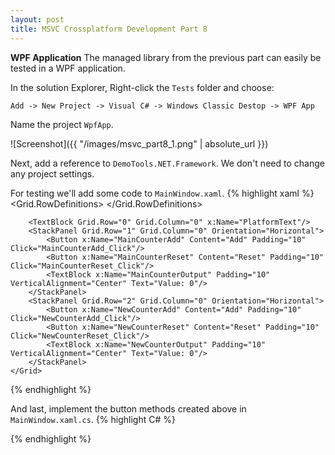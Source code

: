 ```yaml
---
layout: post
title: MSVC Crossplatform Development Part 8
---
```

**WPF Application** The managed library from the previous part can easily be tested in a WPF application. 
<!--more--> 

In the solution Explorer, Right-click the `Tests` folder and choose:

`Add -> New Project -> Visual C# -> Windows Classic Destop -> WPF App`

Name the project `WpfApp`.

![Screenshot]({{ "/images/msvc_part8_1.png" | absolute_url }})

Next, add a reference to `DemoTools.NET.Framework`. We don't need to change any project settings.

For testing we'll add some code to `MainWindow.xaml`.
{% highlight xaml %}
<Window x:Class="WpfApp.MainWindow"
        xmlns="http://schemas.microsoft.com/winfx/2006/xaml/presentation"
        xmlns:x="http://schemas.microsoft.com/winfx/2006/xaml"
        xmlns:d="http://schemas.microsoft.com/expression/blend/2008"
        xmlns:mc="http://schemas.openxmlformats.org/markup-compatibility/2006"
        xmlns:local="clr-namespace:WpfApp"
        mc:Ignorable="d"
        Title="MainWindow" Height="350" Width="525">
    <Grid>
        <Grid.RowDefinitions>
            <RowDefinition Height="50"/>
            <RowDefinition Height="50"/>
            <RowDefinition Height="50"/>
        </Grid.RowDefinitions>

        <TextBlock Grid.Row="0" Grid.Column="0" x:Name="PlatformText"/>
        <StackPanel Grid.Row="1" Grid.Column="0" Orientation="Horizontal">
            <Button x:Name="MainCounterAdd" Content="Add" Padding="10" Click="MainCounterAdd_Click"/>
            <Button x:Name="MainCounterReset" Content="Reset" Padding="10" Click="MainCounterReset_Click"/>
            <TextBlock x:Name="MainCounterOutput" Padding="10" VerticalAlignment="Center" Text="Value: 0"/>
        </StackPanel>
        <StackPanel Grid.Row="2" Grid.Column="0" Orientation="Horizontal">
            <Button x:Name="NewCounterAdd" Content="Add" Padding="10" Click="NewCounterAdd_Click"/>
            <Button x:Name="NewCounterReset" Content="Reset" Padding="10" Click="NewCounterReset_Click"/>
            <TextBlock x:Name="NewCounterOutput" Padding="10" VerticalAlignment="Center" Text="Value: 0"/>
        </StackPanel>
    </Grid>
</Window>
{% endhighlight %}

And last, implement the button methods created above in `MainWindow.xaml.cs`.
{% highlight C# %}

{% endhighlight %}